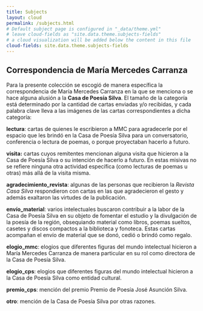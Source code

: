 ```yaml
---
title: Subjects
layout: cloud
permalink: /subjects.html
# Default subject page is configured in "_data/theme.yml"
# leave cloud-fields as "site.data.theme.subjects-fields"
# a cloud visualization will be added below the content in this file
cloud-fields: site.data.theme.subjects-fields
---
```


## Correspondencia de María Mercedes Carranza

Para la presente colección se escogió de manera específica la correspondencia de María Mercedes Carranza en la que se menciona o se hace alguna alusión a la <b>Casa de Poesía Silva</b>. El tamaño de la categoría está determinado por la cantidad de cartas enviadas y/o recibidas, y cada palabra clave lleva a las imágenes de las cartas correspondientes a dicha categoría:

<b>lectura</b>: cartas de quienes le escribieron a MMC para agradecerle por el espacio que les brindó en la Casa de Poesía Silva para un conversatorio, conferencia o lectura de poemas, o porque proyectaban hacerlo a futuro.

<b>visita:</b> cartas cuyos remitentes mencionan alguna visita que hicieron a la Casa de Poesía Silva o su intención de hacerlo a futuro. En estas misivas no se refiere ninguna otra actividad específica (como lecturas de poemas u otras) más allá de la visita misma.

<b>agradecimiento_revista</b>: algunas de las personas que recibieron la <i>Revista Casa Silva</i> respondieron con cartas en las que agradecieron el gesto y además exaltaron las virtudes de la publicación.

<b>envío_material</b>: varios intelectuales buscaron contribuir a la labor de la Casa de Poesía Silva en su objeto de fomentar el estudio y la divulgación de la poesía de la región, obsequiando material como libros, poemas sueltos, casetes y discos compactos a la biblioteca y fonoteca. Estas cartas acompañan el envío de material que se donó, cedió o brindó como regalo.

<b>elogio_mmc</b>: elogios que diferentes figuras del mundo intelectual hicieron a María Mercedes Carranza de manera particular en su rol como directora de la Casa de Poesía Silva.

<b>elogio_cps</b>: elogios que diferentes figuras del mundo intelectual hicieron a la Casa de Poesía Silva como entidad cultural.

<b>premio_cps</b>: mención del premio Premio de Poesía José Asunción Silva.

<b>otro</b>: mención de la Casa de Poesía Silva por otras razones.
